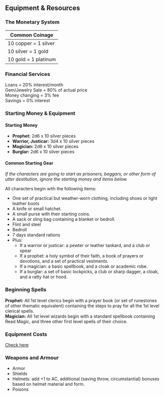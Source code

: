 ## Equipment & Resources

### The Monetary System

| Common Coinage |
| ------------------|
| 10 copper = 1 silver |
| 10 silver = 1 gold |
| 10 gold = 1 platinum |

### Financial Services

Loans = 20% interest/month  
Gem/Jewelry Sale = 80% of actual price  
Money changing = 3% fee  
Savings = 0% interest  
 
### Starting Money & Equipment
 
#### Starting Money

* **Prophet:** 2d6 x 10 silver pieces
* **Warrior, Justicar:** 3d4 x 10 silver pieces
* **Magician:** 2d6 x 10 silver pieces
* **Burglar:** 2d6 x 10 silver pieces

#### Common Starting Gear

_If the characters are going to start as prisoners, beggars, or other form of utter destitution, ignore the starting money and items below._

All characters begin with the following items:
* One set of practical but weather-worn clothing, including shoes or light leather boots
* A knife or small hatchet.
* A small purse with their starting coins.
* A sack or sling bag containing a blanket or bedroll.
* Flint and steel
* Bedroll
* 7 days standard rations 
* Plus:
  * If a warrior or justicar: a pewter or leather tankard, and a club or spear
  * If a prophet: a holy symbol of their faith, a book of prayers or devotions, and a set of practical vestments.
  * If a magician: a basic spellbook, and a cloak or academic robe.
  * If a burglar: a set of basic lockpicks, a club or sharp dagger, a cloak, and a ratty hat or hood.
 
### Beginning Spells

**Prophet:** All 1st level clerics begin with a prayer book (or set of runestones of other thematic equivalent) containing the steps to pray for all the 1st level clerical spells.  
**Magician:** All 1st level wizards begin with a standard spellbook containing Read Magic, and three other first level spells of their choice.  

### Equipment Costs

[Check here](./equipment_basics.md)

### Weapons and Armour

 * Armor
 * Shields
 * Helmets:  add +1 to AC, additional (saving throw, circumstantial) bonuses based on helmet material and form.
 * Poisons